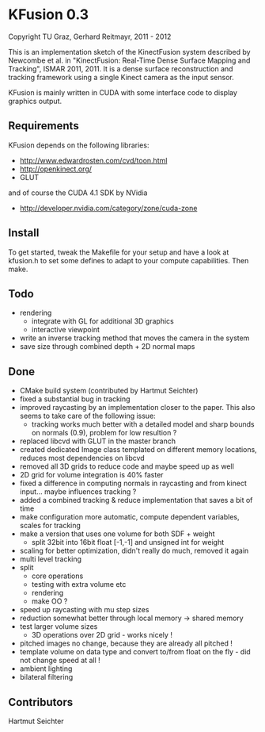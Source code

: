 
KFusion 0.3
=============

Copyright TU Graz, Gerhard Reitmayr, 2011 - 2012

This is an implementation sketch of the KinectFusion system described by
Newcombe et al. in "KinectFusion: Real-Time Dense Surface Mapping and Tracking",
ISMAR 2011, 2011. It is a dense surface reconstruction and tracking framework
using a single Kinect camera as the input sensor.

KFusion is mainly written in CUDA with some interface code to display graphics output.

Requirements
------------

KFusion depends on the following libraries:

* http://www.edwardrosten.com/cvd/toon.html
* http://openkinect.org/
* GLUT

and of course the CUDA 4.1 SDK by NVidia

* http://developer.nvidia.com/category/zone/cuda-zone

Install
-----
To get started, tweak the Makefile for your setup and have a look at kfusion.h
to set some defines to adapt to your compute capabilities. Then make.

Todo
-----
- rendering
  - integrate with GL for additional 3D graphics
  - interactive viewpoint
- write an inverse tracking method that moves the camera in the system
- save size through combined depth + 2D normal maps

Done
-----
- CMake build system (contributed by Hartmut Seichter)
- fixed a substantial bug in tracking
- improved raycasting by an implementation closer to the paper. This also seems to take care of the following issue:
    - tracking works much better with a detailed model and sharp bounds on normals (0.9), problem for low resultion ?
- replaced libcvd with GLUT in the master branch
- created dedicated Image class templated on different memory locations,
  reduces most dependencies on libcvd
- removed all 3D grids to reduce code and maybe speed up as well
- 2D grid for volume integration is 40% faster
- fixed a difference in computing normals in raycasting and from kinect input... maybe influences tracking ?
- added a combined tracking & reduce implementation that saves a bit of time
- make configuration more automatic, compute dependent variables, scales for tracking
- make a version that uses one volume for both SDF + weight
  - split 32bit into 16bit float [-1,-1] and unsigned int for weight
- scaling for better optimization, didn't really do much, removed it again
- multi level tracking
- split
  - core operations
  - testing with extra volume etc
  - rendering
  - make OO ?
- speed up raycasting with mu step sizes
- reduction somewhat better through local memory -> shared memory
- test larger volume sizes
  - 3D operations over 2D grid - works nicely !
- pitched images no change, because they are already all pitched !
- template volume on data type and convert to/from float on the fly - did not change speed at all !
- ambient lighting
- bilateral filtering

Contributors
-------------
Hartmut Seichter